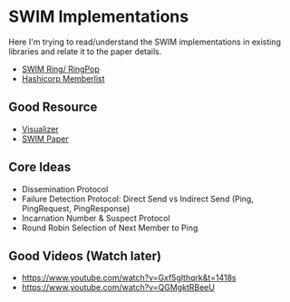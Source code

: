 # SWIM Implementations

Here I'm trying to read/understand the SWIM implementations in existing libraries and relate it to the paper details.

- [SWIM Ring/ RingPop](proj_swimring_ringpop)
- [Hashicorp Memberlist](proj_memberlist)

## Good Resource
- [Visualizer](https://flopezluis.github.io/gossip-simulator/?ref=highscalability.com)
- [SWIM Paper](https://www.cs.cornell.edu/projects/Quicksilver/public_pdfs/SWIM.pdf)

## Core Ideas
- Dissemination Protocol 
- Failure Detection Protocol: Direct Send vs Indirect Send (Ping, PingRequest, PingResponse) 
- Incarnation Number & Suspect Protocol 
- Round Robin Selection of Next Member to Ping

## Good Videos (Watch later)
- https://www.youtube.com/watch?v=Gxf5glthqrk&t=1418s
- https://www.youtube.com/watch?v=QGMgktRBeeU
